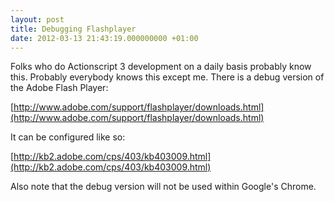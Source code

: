 ```yaml
---
layout: post
title: Debugging Flashplayer
date: 2012-03-13 21:43:19.000000000 +01:00
---
```

Folks who do Actionscript 3 development on a daily basis probably know this. Probably everybody knows this except me. There is a debug version of the Adobe Flash Player:

[http://www.adobe.com/support/flashplayer/downloads.html](http://www.adobe.com/support/flashplayer/downloads.html)

It can be configured like so:

[http://kb2.adobe.com/cps/403/kb403009.html](http://kb2.adobe.com/cps/403/kb403009.html)

Also note that the debug version will not be used within Google's Chrome.
